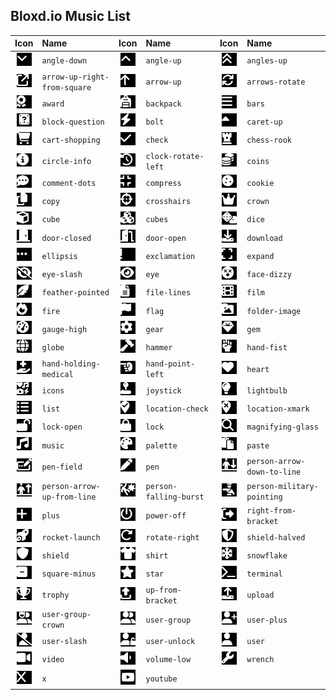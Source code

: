 ## Bloxd.io Music List

| Icon | Name | Icon | Name | Icon | Name |
| :--: | :--- | :--: | :--- | :--: | :--- |
| <img src="../assets/icons/angle-down_white_on_black.png" width="24"> | `angle-down` | <img src="../assets/icons/angle-up_white_on_black.png" width="24"> | `angle-up` | <img src="../assets/icons/angles-up_white_on_black.png" width="24"> | `angles-up` |
| <img src="../assets/icons/arrow-up-right-from-square_white_on_black.png" width="24"> | `arrow-up-right-from-square` | <img src="../assets/icons/arrow-up_white_on_black.png" width="24"> | `arrow-up` | <img src="../assets/icons/arrows-rotate_white_on_black.png" width="24"> | `arrows-rotate` |
| <img src="../assets/icons/award_white_on_black.png" width="24"> | `award` | <img src="../assets/icons/backpack_white_on_black.png" width="24"> | `backpack` | <img src="../assets/icons/bars_white_on_black.png" width="24"> | `bars` |
| <img src="../assets/icons/block-question_white_on_black.png" width="24"> | `block-question` | <img src="../assets/icons/bolt_white_on_black.png" width="24"> | `bolt` | <img src="../assets/icons/caret-up_white_on_black.png" width="24"> | `caret-up` |
| <img src="../assets/icons/cart-shopping_white_on_black.png" width="24"> | `cart-shopping` | <img src="../assets/icons/check_white_on_black.png" width="24"> | `check` | <img src="../assets/icons/chess-rook_white_on_black.png" width="24"> | `chess-rook` |
| <img src="../assets/icons/circle-info_white_on_black.png" width="24"> | `circle-info` | <img src="../assets/icons/clock-rotate-left_white_on_black.png" width="24"> | `clock-rotate-left` | <img src="../assets/icons/coins_white_on_black.png" width="24"> | `coins` |
| <img src="../assets/icons/comment-dots_white_on_black.png" width="24"> | `comment-dots` | <img src="../assets/icons/compress_white_on_black.png" width="24"> | `compress` | <img src="../assets/icons/cookie_white_on_black.png" width="24"> | `cookie` |
| <img src="../assets/icons/copy_white_on_black.png" width="24"> | `copy` | <img src="../assets/icons/crosshairs_white_on_black.png" width="24"> | `crosshairs` | <img src="../assets/icons/crown_white_on_black.png" width="24"> | `crown` |
| <img src="../assets/icons/cube_white_on_black.png" width="24"> | `cube` | <img src="../assets/icons/cubes_white_on_black.png" width="24"> | `cubes` | <img src="../assets/icons/dice_white_on_black.png" width="24"> | `dice` |
| <img src="../assets/icons/door-closed_white_on_black.png" width="24"> | `door-closed` | <img src="../assets/icons/door-open_white_on_black.png" width="24"> | `door-open` | <img src="../assets/icons/download_white_on_black.png" width="24"> | `download` |
| <img src="../assets/icons/ellipsis_white_on_black.png" width="24"> | `ellipsis` | <img src="../assets/icons/exclamation_white_on_black.png" width="24"> | `exclamation` | <img src="../assets/icons/expand_white_on_black.png" width="24"> | `expand` |
| <img src="../assets/icons/eye-slash_white_on_black.png" width="24"> | `eye-slash` | <img src="../assets/icons/eye_white_on_black.png" width="24"> | `eye` | <img src="../assets/icons/face-dizzy_white_on_black.png" width="24"> | `face-dizzy` |
| <img src="../assets/icons/feather-pointed_white_on_black.png" width="24"> | `feather-pointed` | <img src="../assets/icons/file-lines_white_on_black.png" width="24"> | `file-lines` | <img src="../assets/icons/film_white_on_black.png" width="24"> | `film` |
| <img src="../assets/icons/fire_white_on_black.png" width="24"> | `fire` | <img src="../assets/icons/flag_white_on_black.png" width="24"> | `flag` | <img src="../assets/icons/folder-image_white_on_black.png" width="24"> | `folder-image` |
| <img src="../assets/icons/gauge-high_white_on_black.png" width="24"> | `gauge-high` | <img src="../assets/icons/gear_white_on_black.png" width="24"> | `gear` | <img src="../assets/icons/gem_white_on_black.png" width="24"> | `gem` |
| <img src="../assets/icons/globe_white_on_black.png" width="24"> | `globe` | <img src="../assets/icons/hammer_white_on_black.png" width="24"> | `hammer` | <img src="../assets/icons/hand-fist_white_on_black.png" width="24"> | `hand-fist` |
| <img src="../assets/icons/hand-holding-medical_white_on_black.png" width="24"> | `hand-holding-medical` | <img src="../assets/icons/hand-point-left_white_on_black.png" width="24"> | `hand-point-left` | <img src="../assets/icons/heart_white_on_black.png" width="24"> | `heart` |
| <img src="../assets/icons/icons_white_on_black.png" width="24"> | `icons` | <img src="../assets/icons/joystick_white_on_black.png" width="24"> | `joystick` | <img src="../assets/icons/lightbulb_white_on_black.png" width="24"> | `lightbulb` |
| <img src="../assets/icons/list_white_on_black.png" width="24"> | `list` | <img src="../assets/icons/location-check_white_on_black.png" width="24"> | `location-check` | <img src="../assets/icons/location-xmark_white_on_black.png" width="24"> | `location-xmark` |
| <img src="../assets/icons/lock-open_white_on_black.png" width="24"> | `lock-open` | <img src="../assets/icons/lock_white_on_black.png" width="24"> | `lock` | <img src="../assets/icons/magnifying-glass_white_on_black.png" width="24"> | `magnifying-glass` |
| <img src="../assets/icons/music_white_on_black.png" width="24"> | `music` | <img src="../assets/icons/palette_white_on_black.png" width="24"> | `palette` | <img src="../assets/icons/paste_white_on_black.png" width="24"> | `paste` |
| <img src="../assets/icons/pen-field_white_on_black.png" width="24"> | `pen-field` | <img src="../assets/icons/pen_white_on_black.png" width="24"> | `pen` | <img src="../assets/icons/person-arrow-down-to-line_white_on_black.png" width="24"> | `person-arrow-down-to-line` |
| <img src="../assets/icons/person-arrow-up-from-line_white_on_black.png" width="24"> | `person-arrow-up-from-line` | <img src="../assets/icons/person-falling-burst_white_on_black.png" width="24"> | `person-falling-burst` | <img src="../assets/icons/person-military-pointing_white_on_black.png" width="24"> | `person-military-pointing` |
| <img src="../assets/icons/plus_white_on_black.png" width="24"> | `plus` | <img src="../assets/icons/power-off_white_on_black.png" width="24"> | `power-off` | <img src="../assets/icons/right-from-bracket_white_on_black.png" width="24"> | `right-from-bracket` |
| <img src="../assets/icons/rocket-launch_white_on_black.png" width="24"> | `rocket-launch` | <img src="../assets/icons/rotate-right_white_on_black.png" width="24"> | `rotate-right` | <img src="../assets/icons/shield-halved_white_on_black.png" width="24"> | `shield-halved` |
| <img src="../assets/icons/shield_white_on_black.png" width="24"> | `shield` | <img src="../assets/icons/shirt_white_on_black.png" width="24"> | `shirt` | <img src="../assets/icons/snowflake_white_on_black.png" width="24"> | `snowflake` |
| <img src="../assets/icons/square-minus_white_on_black.png" width="24"> | `square-minus` | <img src="../assets/icons/star_white_on_black.png" width="24"> | `star` | <img src="../assets/icons/terminal_white_on_black.png" width="24"> | `terminal` |
| <img src="../assets/icons/trophy_white_on_black.png" width="24"> | `trophy` | <img src="../assets/icons/up-from-bracket_white_on_black.png" width="24"> | `up-from-bracket` | <img src="../assets/icons/upload_white_on_black.png" width="24"> | `upload` |
| <img src="../assets/icons/user-group-crown_white_on_black.png" width="24"> | `user-group-crown` | <img src="../assets/icons/user-group_white_on_black.png" width="24"> | `user-group` | <img src="../assets/icons/user-plus_white_on_black.png" width="24"> | `user-plus` |
| <img src="../assets/icons/user-slash_white_on_black.png" width="24"> | `user-slash` | <img src="../assets/icons/user-unlock_white_on_black.png" width="24"> | `user-unlock` | <img src="../assets/icons/user_white_on_black.png" width="24"> | `user` |
| <img src="../assets/icons/video_white_on_black.png" width="24"> | `video` | <img src="../assets/icons/volume-low_white_on_black.png" width="24"> | `volume-low` | <img src="../assets/icons/wrench_white_on_black.png" width="24"> | `wrench` |
| <img src="../assets/icons/x_white_on_black.png" width="24"> | `x` | <img src="../assets/icons/youtube_white_on_black.png" width="24"> | `youtube` | | |